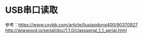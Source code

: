 # USB串口读取

参考：https://www.cxybb.com/article/liuxiaodong400/90370927
http://wjwwood.io/serial/doc/1.1.0/classserial_1_1_serial.html

